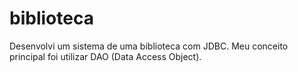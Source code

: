 # biblioteca
Desenvolvi um sistema de uma biblioteca com JDBC. Meu conceito principal foi utilizar DAO (Data Access Object).
